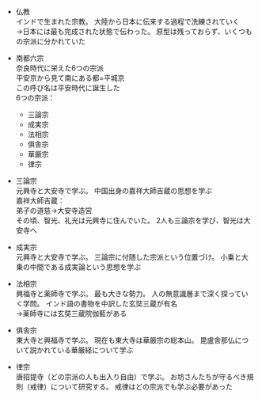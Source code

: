 - 仏教  
インドで生まれた宗教。
大陸から日本に伝来する過程で洗練されていく  
→日本には最も完成された状態で伝わった。
原型は残っておらず、いくつもの宗派に分かれていた

- 南都六宗  
奈良時代に栄えた6つの宗派  
平安京から見て南にある都=平城京  
この呼び名は平安時代に誕生した  
6つの宗派：
    - 三論宗
    - 成実宗
    - 法相宗
    - 俱舎宗
    - 華厳宗
    - 律宗

- 三論宗  
元興寺と大安寺で学ぶ。
中国出身の嘉祥大師吉蔵の思想を学ぶ  
嘉祥大師吉蔵：  
弟子の道慈→大安寺造営  
その頃、智光、礼光は元興寺に住んでいた。
2人も三論宗を学び、智光は大安寺へ

- 成実宗  
元興寺と大安寺で学ぶ。
三論宗に付随した宗派という位置づけ。
小乗と大乗の中間である成実論という思想を学ぶ

- 法相宗  
興福寺と薬師寺で学ぶ。
最も大きな勢力。
人の無意識層まで深く探っていく学問。
インド語の書物を中訳した玄奘三蔵が有名  
→薬師寺には玄奘三蔵院伽藍がある

- 俱舎宗  
東大寺と興福寺で学ぶ。
現在も東大寺は華厳宗の総本山。
毘盧舎那仏について説かれている華厳経について学ぶ

- 律宗  
唐招提寺（どの宗派の人も出入り自由）で学ぶ。
お坊さんたちが守るべき規則（戒律）について研究する。
戒律はどの宗派でも学ぶ必要があった